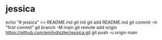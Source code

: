 # jessica
echo "# jessica" >> README.md
git init
git add README.md
git commit -m "first commit"
git branch -M main
git remote add origin https://github.com/emilydiszler/jessica.git
git push -u origin main
